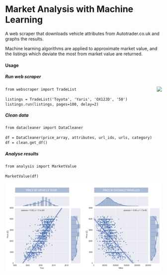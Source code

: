 # Market Analysis with Machine Learning

A web scraper that downloads vehicle attributes from Autotrader.co.uk and graphs the results.

Machine learning algorithms are applied to approximate market value, and the listings which 
deviate the most from market value are returned.

#### Usage

##### Run web scraper

<img style=float:right src=http://i.imgur.com/k4lvXN4.png?1>

```
from webscraper import TradeList

listings = TradeList('Toyota', 'Yaris', 'OX12JD', '50')
listings.run(listings, pages=100, delay=2)
```

##### Clean data
```
from datacleaner import DataCleaner

df = DataCleaner(price_array, attributes, url_ids, urls, category)
df = clean.get_df()
```

##### Analyse results
```
from analysis import MarketValue

MarketValue(df)
```

<img src=https://raw.githubusercontent.com/lukexyz/Market-Analysis-Project/master/img/plots-toyotayaris.png>

